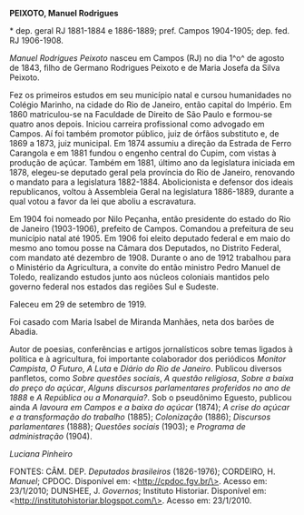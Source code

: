 **PEIXOTO, Manuel Rodrigues**

\* dep. geral RJ 1881-1884 e 1886-1889; pref. Campos 1904-1905; dep.
fed. RJ 1906-1908.

*Manuel Rodrigues Peixoto* nasceu em Campos (RJ) no dia 1^o^ de agosto
de 1843, filho de Germano Rodrigues Peixoto e de Maria Josefa da Silva
Peixoto.

Fez os primeiros estudos em seu município natal e cursou humanidades no
Colégio Marinho, na cidade do Rio de Janeiro, então capital do Império.
Em 1860 matriculou-se na Faculdade de Direito de São Paulo e formou-se
quatro anos depois. Iniciou carreira profissional como advogado em
Campos. Aí foi também promotor público, juiz de órfãos substituto e, de
1869 a 1873, juiz municipal. Em 1874 assumiu a direção da Estrada de
Ferro Carangola e em 1881 fundou o engenho central do Cupim, com vistas
à produção de açúcar. Também em 1881, último ano da legislatura iniciada
em 1878, elegeu-se deputado geral pela província do Rio de Janeiro,
renovando o mandato para a legislatura 1882-1884. Abolicionista e
defensor dos ideais republicanos, voltou à Assembleia Geral na
legislatura 1886-1889, durante a qual votou a favor da lei que aboliu a
escravatura.

Em 1904 foi nomeado por Nilo Peçanha, então presidente do estado do Rio
de Janeiro (1903-1906), prefeito de Campos. Comandou a prefeitura de seu
município natal até 1905. Em 1906 foi eleito deputado federal e em maio
do mesmo ano tomou posse na Câmara dos Deputados, no Distrito Federal,
com mandato até dezembro de 1908. Durante o ano de 1912 trabalhou para o
Ministério da Agricultura, a convite do então ministro Pedro Manuel de
Toledo, realizando estudos junto aos núcleos coloniais mantidos pelo
governo federal nos estados das regiões Sul e Sudeste.

Faleceu em 29 de setembro de 1919.

Foi casado com Maria Isabel de Miranda Manhães, neta dos barões de
Abadia.

Autor de poesias, conferências e artigos jornalísticos sobre temas
ligados à política e à agricultura, foi importante colaborador dos
periódicos *Monitor Campista*, *O Futuro*, *A Luta* e *Diário do Rio de
Janeiro*. Publicou diversos panfletos, como *Sobre questões sociais*, *A
questão religiosa*, *Sobre a baixa do preço do açúcar*, *Alguns
discursos parlamentares proferidos no ano de 1888* e *A República ou a
Monarquia?*. Sob o pseudônimo Eguesto, publicou ainda *A lavoura em
Campos e a baixa do açúcar* (1874); *A crise do açúcar e a transformação
do trabalho* (1885); *Colonização* (1886); *Discursos parlamentares*
(1888); *Questões sociais* (1903); e *Programa de administração* (1904).

*Luciana Pinheiro*

FONTES: CÂM. DEP. *Deputados brasileiros* (1826-1976); CORDEIRO, H.
*Manuel*; CPDOC. Disponível em: \<http://cpdoc.fgv.br/\>. Acesso em:
23/1/2010; DUNSHEE, J. *Governos*; Instituto Historiar. Disponível em:
\<http://institutohistoriar.blogspot.com/\>. Acesso em: 23/1/2010.
